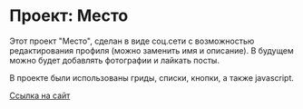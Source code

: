 # Проект: Место

Этот проект "Место", сделан в виде соц.сети с возможностью редактирования профиля (можно заменить имя и описание). 
В будущем можно будет добавлять фотографии и лайкать посты.

В проекте были использованы гриды, списки, кнопки, а также javascript.

[Ссылка на сайт](lonvlix.github.io)
